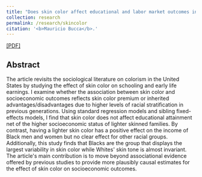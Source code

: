 ```yaml
---
title: "Does skin color affect educational and labor market outcomes in the United States?"
collection: research
permalink: /research/skincolor
citation: '<b>Mauricio Bucca</b>.'
---
```

[[PDF]](https://mebucca.github.io/files/papers/skincol.pdf)


## Abstract

The article revisits the sociological literature on colorism in the United States by studying the effect of skin color on schooling and early life earnings. I examine whether the association between skin color and socioeconomic outcomes reflects skin color premium or inherited advantages/disadvantages due to higher levels of racial stratification in previous generations. Using standard regression models and sibling fixed-effects models, I find that skin color does not affect educational attainment net of the higher socioeconomic status of lighter skinned families. By contrast, having a lighter skin color has a positive effect on the income of Black men and women but no clear effect for other racial groups. Additionally, this study finds that  Blacks are the group that displays the largest variability in skin color while Whites' skin tone is almost invariant. The article's main contribution is to move beyond associational evidence offered by previous studies to provide more plausibly causal estimates for the effect of skin color on socioeconomic outcomes. 

